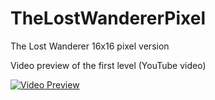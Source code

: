 # TheLostWandererPixel
The Lost Wanderer 16x16 pixel version

Video preview of the first level (YouTube video)

[![Video Preview](http://img.youtube.com/vi/leYnnvSSb9o/0.jpg)](http://www.youtube.com/watch?v=leYnnvSSb9o)
